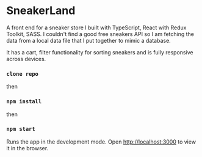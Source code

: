 # SneakerLand
A front end for a sneaker store I built with TypeScript, React with Redux Toolkit, SASS. I couldn't find a good free sneakers API so I am fetching the data from a local data file that I put together to mimic a database.


It has a cart, filter functionality for sorting sneakers and is fully responsive across devices.

### `clone repo`

then

### `npm install`

then

### `npm start`

Runs the app in the development mode.
Open [http://localhost:3000](http://localhost:3000) to view it in the browser.
